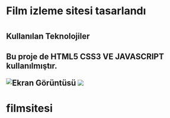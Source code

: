 <h1>Film izleme sitesi tasarlandı<h1>

<h2>Kullanılan Teknolojiler<h2>

Bu proje de HTML5 CSS3 VE JAVASCRIPT kullanılmıştır.

![Ekran Görüntüsü](spiderman.gif)
![](spiderman2.gif)



# filmsitesi
